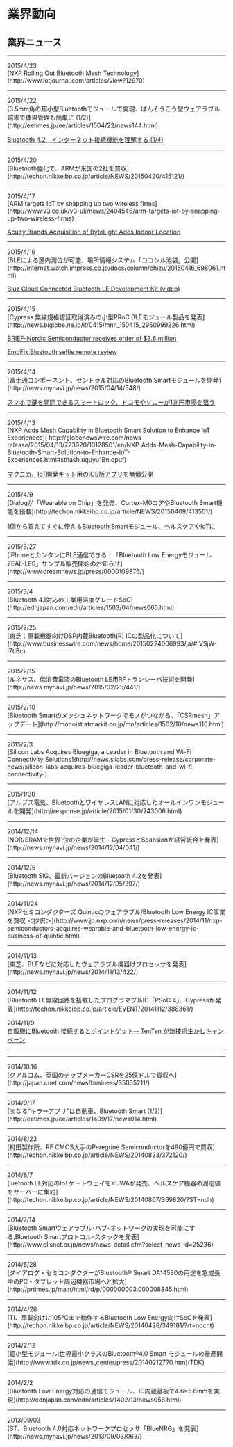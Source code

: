 # 業界動向

## 業界ニュース
<hr>
2015/4/23<br>
[NXP Rolling Out Bluetooth Mesh Technology](http://www.iotjournal.com/articles/view?12970)
<hr>
2015/4/22<br>
[3.5mm角の超小型Bluetoothモジュールで実現、ばんそうこう型ウェアラブル端末で体温管理も簡単に (1/2)](http://eetimes.jp/ee/articles/1504/22/news144.html)

[Bluetooth 4.2　インターネット接続機能を理解する (1/4)](http://ednjapan.com/edn/articles/1504/22/news007.html)

<hr>
2015/4/20<br>
[Bluetooth強化で、ARMが米国の2社を買収](http://techon.nikkeibp.co.jp/article/NEWS/20150420/415121/)

<hr>
2015/4/17<br>
[ARM targets IoT by snapping up two wireless firms](http://www.v3.co.uk/v3-uk/news/2404546/arm-targets-iot-by-snapping-up-two-wireless-firms)

[Acuity Brands Acquisition of ByteLight Adds Indoor Location](http://electricalmarketing.com/blog/acuity-brands-acquisition-bytelight-adds-indoor-location)

<hr>
2015/4/16<br>
[BLEによる屋内測位が可能、場所情報システム「ココシル池袋」公開](http://internet.watch.impress.co.jp/docs/column/chizu/20150416_698061.html)

[Bluz Cloud Connected Bluetooth LE Development Kit (video)](https://www.geeky-gadgets.com/bluz-cloud-connected-bluetooth-le-development-kit-16-04-2015/)

<hr>
2015/4/15<br>
[Cypress 無線規格認証取得済みの小型PRoC BLEモジュール製品を発表](http://news.biglobe.ne.jp/it/0415/mnn_150415_2950999226.html)

[BRIEF-Nordic Semiconductor receives order of $3.6 million](http://www.reuters.com/article/2015/04/15/idUSASN0007XJ20150415)

[EmoFix Bluetooth selfie remote review](https://www.geeky-gadgets.com/bluz-cloud-connected-bluetooth-le-development-kit-16-04-2015/)
<hr>
2015/4/14<br>
[富士通コンポーネント、セントラル対応のBluetooth Smartモジュールを開発](http://news.mynavi.jp/news/2015/04/14/548/)

[スマホで鍵を開閉できるスマートロック、ドコモやソニーが1兆円市場を狙う](http://itpro.nikkeibp.co.jp/atcl/column/14/346926/041200219/)
<hr>
2015/4/13<br>
[NXP Adds Mesh Capability in Bluetooth Smart Solution to Enhance IoT Experiences]( http://globenewswire.com/news-release/2015/04/13/723920/10128501/en/NXP-Adds-Mesh-Capability-in-Bluetooth-Smart-Solution-to-Enhance-IoT-Experiences.html#sthash.uquyu1Bn.dpuf)

[マクニカ、IoT開発キット用のiOS版アプリを無償公開](http://news.mynavi.jp/news/2015/04/13/035/)
<hr>
2015/4/9<br>
[Dialogが「Wearable on Chip」を発売、Cortex-M0コアやBluetooth Smart機能を搭載](http://techon.nikkeibp.co.jp/article/NEWS/20150409/413501/)

[1個から買えてすぐに使えるBluetooth Smartモジュール、ヘルスケアやIoTに](http://monoist.atmarkit.co.jp/mn/articles/1504/09/news091.html)

<hr>
2015/3/27<br>
[iPhoneとカンタンにBLE通信できる！「Bluetooth Low EnergyモジュールZEAL-LE0」サンプル販売開始のお知らせ](http://www.dreamnews.jp/press/0000109876/)

<hr>
2015/3/4<br>
[Bluetooth 4.1対応の工業用温度グレードSoC](http://ednjapan.com/edn/articles/1503/04/news065.html)

<hr>
2015/2/25<br>
[東芝：車載機器向けDSP内蔵Bluetooth(R) ICの製品化について](http://www.businesswire.com/news/home/20150224006993/ja/#.VSjW-I7tlBc)

<hr>
2015/2/15<br>
[ルネサス、低消費電流のBluetooth LE用RFトランシーバ技術を開発](http://news.mynavi.jp/news/2015/02/25/441/)
<hr>
2015/2/10<br>
[Bluetooth Smartのメッシュネットワークでモノがつながる、「CSRmesh」アップデート](http://monoist.atmarkit.co.jp/mn/articles/1502/10/news110.html)
<hr>
2015/2/3<br>
[Silicon Labs Acquires Bluegiga, a Leader in Bluetooth and Wi-Fi Connectivity Solutions](http://news.silabs.com/press-release/corporate-news/silicon-labs-acquires-bluegiga-leader-bluetooth-and-wi-fi-connectivity-)
<hr>
2015/1/30<br>
[アルプス電気、BluetoothとワイヤレスLANに対応したオールインワンモジュールを開発](http://response.jp/article/2015/01/30/243006.html)
<hr>
2014/12/14<br>
[NOR/SRAMで世界1位の企業が誕生 - CypressとSpansionが経営統合を発表](http://news.mynavi.jp/news/2014/12/04/041/)<br>
<hr>
2014/12/5<br>
[Bluetooth SIG、最新バージョンのBluetooth 4.2を発表](http://news.mynavi.jp/news/2014/12/05/397/)<br>
<hr>
2014/11/24<br>
[NXPセミコンダクターズ Quinticのウェアラブル/Bluetooth Low Energy IC事業を買収 ＜抄訳＞](http://www.jp.nxp.com/news/press-releases/2014/11/nxp-semiconductors-acquires-wearable-and-bluetooth-low-energy-ic-business-of-quintic.html)
<hr>
2014/11/13<br>
[東芝、BLEなどに対応したウェアラブル機器けプロセッサを発表](http://news.mynavi.jp/news/2014/11/13/422/)
<hr>
2014/11/12<br>
[Bluetooth LE無線回路を搭載したプログラマブルIC「PSoC 4」、Cypressが発表](http://techon.nikkeibp.co.jp/article/EVENT/20141112/388361/)

2014/11/9<br>
[自販機にBluetooth 接続するとポイントゲット-- TenTen が新技術生かしキャンペーン](http://eetimes.jp/ee/articles/1501/29/news073_2.html)
<hr>

<hr>
2014/10.16<br>
[クアルコム、英国のチップメーカーCSRを25億ドルで買収へ](http://japan.cnet.com/news/business/35055211/)
<hr>
2014/9/17<br>
[次なる“キラーアプリ”は自動車、Bluetooth Smart (1/2)](http://eetimes.jp/ee/articles/1409/17/news014.html)
<hr>
2014/8/23<br>
[村田製作所、RF CMOS大手のPeregrine Semiconductorを490億円で買収](http://techon.nikkeibp.co.jp/article/NEWS/20140823/372120/)
<hr>
2014/8/7<br>
[luetooth LE対応のIoTゲートウェイをYUWAが発売、ヘルスケア機器の測定値をサーバーに集約](http://techon.nikkeibp.co.jp/article/NEWS/20140807/369820/?ST=ndh)

<hr>
2014/7/14<br>
[Bluetooth Smartウェアラブル･ハブ･ネットワークの実現を可能にする,Bluetooth Smartプロトコル･スタックを発表](http://www.elisnet.or.jp/news/news_detail.cfm?select_news_id=25236)
<hr>
2014/5/28<br>
[ダイアログ・セミコンダクターがBluetooth® Smart DA14580の用途を急成長中のPC・タブレット周辺機器市場へと拡大](http://prtimes.jp/main/html/rd/p/000000003.000008845.html)
<hr>
2014/4/28<br>
[TI、車載向けに105℃まで動作するBluetooth Low Energy向けSoCを発表](http://techon.nikkeibp.co.jp/article/NEWS/20140428/349181/?rt=nocnt)
<hr>
2014/2/12<br>
[超小型モジュール:世界最小クラスのBluetooth®4.0 Smart モジュールの量産開始](http://www.tdk.co.jp/news_center/press/20140212770.htm)(TDK)<br>
<hr>
2014/2/2<br>
[Bluetooth Low Energy対応の通信モジュール、IC内蔵基板で4.6×5.6mmを実現](http://ednjapan.com/edn/articles/1402/13/news058.html)
<hr>
2013/09/03<br>
[ST、Bluetooth 4.0対応ネットワークプロセッサ「BlueNRG」を発表](http://news.mynavi.jp/news/2013/09/03/063/)